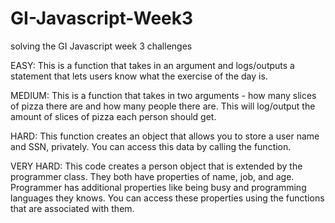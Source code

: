 # GI-Javascript-Week3

solving the GI Javascript week 3 challenges

EASY:
This is a function that takes in an argument and logs/outputs a statement that lets users know what the exercise of the day is.

MEDIUM:
This is a function that takes in two arguments - how many slices of pizza there are and how many people there are. This will log/output the amount of slices of pizza each person should get.

HARD:
This function creates an object that allows you to store a user name and SSN, privately. You can access this data by calling the function.

VERY HARD:
This code creates a person object that is extended by the programmer class. They both have properties of name, job, and age. Programmer has additional properties like being busy and programming languages they knows. You can access these properties using the functions that are associated with them.
